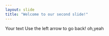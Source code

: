 ```yaml
---
layout: slide
title: "Welcome to our second slide!"
---
```

Your text
Use the left arrow to go back!
oh,yeah
